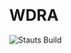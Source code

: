 # WDRA
![Stauts Build](https://github.com/github/docs/actions/workflows/gh-pages/badge.svg?branch=gh-pages)
